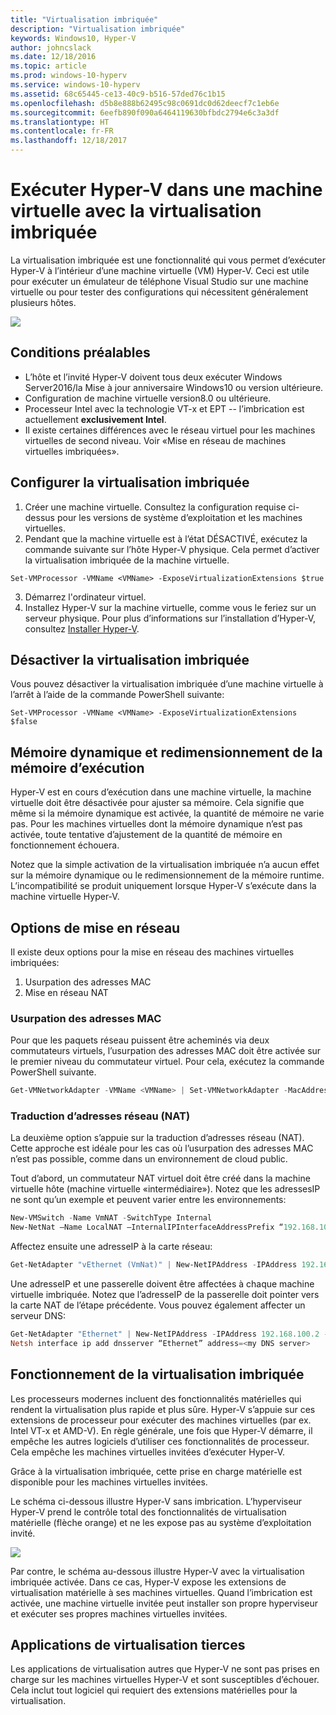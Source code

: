 ```yaml
---
title: "Virtualisation imbriquée"
description: "Virtualisation imbriquée"
keywords: Windows10, Hyper-V
author: johncslack
ms.date: 12/18/2016
ms.topic: article
ms.prod: windows-10-hyperv
ms.service: windows-10-hyperv
ms.assetid: 68c65445-ce13-40c9-b516-57ded76c1b15
ms.openlocfilehash: d5b8e888b62495c98c0691dc0d62deecf7c1eb6e
ms.sourcegitcommit: 6eefb890f090a6464119630bfbdc2794e6c3a3df
ms.translationtype: HT
ms.contentlocale: fr-FR
ms.lasthandoff: 12/18/2017
---
```

# <a name="run-hyper-v-in-a-virtual-machine-with-nested-virtualization"></a>Exécuter Hyper-V dans une machine virtuelle avec la virtualisation imbriquée

La virtualisation imbriquée est une fonctionnalité qui vous permet d’exécuter Hyper-V à l’intérieur d’une machine virtuelle (VM) Hyper-V. Ceci est utile pour exécuter un émulateur de téléphone Visual Studio sur une machine virtuelle ou pour tester des configurations qui nécessitent généralement plusieurs hôtes.

![](./media/HyperVNesting.png)

## <a name="prerequisites"></a>Conditions préalables

* L’hôte et l’invité Hyper-V doivent tous deux exécuter Windows Server2016/la Mise à jour anniversaire Windows10 ou version ultérieure.
* Configuration de machine virtuelle version8.0 ou ultérieure.
* Processeur Intel avec la technologie VT-x et EPT -- l’imbrication est actuellement **exclusivement Intel**.
* Il existe certaines différences avec le réseau virtuel pour les machines virtuelles de second niveau. Voir «Mise en réseau de machines virtuelles imbriquées».


## <a name="configure-nested-virtualization"></a>Configurer la virtualisation imbriquée

1. Créer une machine virtuelle. Consultez la configuration requise ci-dessus pour les versions de système d’exploitation et les machines virtuelles.
2. Pendant que la machine virtuelle est à l’état DÉSACTIVÉ, exécutez la commande suivante sur l’hôte Hyper-V physique. Cela permet d’activer la virtualisation imbriquée de la machine virtuelle.

```
Set-VMProcessor -VMName <VMName> -ExposeVirtualizationExtensions $true
```
3. Démarrez l'ordinateur virtuel.
4. Installez Hyper-V sur la machine virtuelle, comme vous le feriez sur un serveur physique. Pour plus d’informations sur l’installation d’Hyper-V, consultez [Installer Hyper-V](../quick-start/enable-hyper-v.md).

## <a name="disable-nested-virtualization"></a>Désactiver la virtualisation imbriquée
Vous pouvez désactiver la virtualisation imbriquée d’une machine virtuelle à l’arrêt à l’aide de la commande PowerShell suivante:
```
Set-VMProcessor -VMName <VMName> -ExposeVirtualizationExtensions $false
```

## <a name="dynamic-memory-and-runtime-memory-resize"></a>Mémoire dynamique et redimensionnement de la mémoire d’exécution
Hyper-V est en cours d’exécution dans une machine virtuelle, la machine virtuelle doit être désactivée pour ajuster sa mémoire. Cela signifie que même si la mémoire dynamique est activée, la quantité de mémoire ne varie pas. Pour les machines virtuelles dont la mémoire dynamique n’est pas activée, toute tentative d’ajustement de la quantité de mémoire en fonctionnement échouera. 

Notez que la simple activation de la virtualisation imbriquée n’a aucun effet sur la mémoire dynamique ou le redimensionnement de la mémoire runtime. L’incompatibilité se produit uniquement lorsque Hyper-V s’exécute dans la machine virtuelle Hyper-V.

## <a name="networking-options"></a>Options de mise en réseau

Il existe deux options pour la mise en réseau des machines virtuelles imbriquées: 

1. Usurpation des adresses MAC
2. Mise en réseau NAT

### <a name="mac-address-spoofing"></a>Usurpation des adresses MAC
Pour que les paquets réseau puissent être acheminés via deux commutateurs virtuels, l’usurpation des adresses MAC doit être activée sur le premier niveau du commutateur virtuel. Pour cela, exécutez la commande PowerShell suivante.

``` PowerShell
Get-VMNetworkAdapter -VMName <VMName> | Set-VMNetworkAdapter -MacAddressSpoofing On
```

### <a name="network-address-translation-nat"></a>Traduction d’adresses réseau (NAT)
La deuxième option s’appuie sur la traduction d’adresses réseau (NAT). Cette approche est idéale pour les cas où l’usurpation des adresses MAC n’est pas possible, comme dans un environnement de cloud public.

Tout d’abord, un commutateur NAT virtuel doit être créé dans la machine virtuelle hôte (machine virtuelle «intermédiaire»). Notez que les adressesIP ne sont qu’un exemple et peuvent varier entre les environnements:

``` PowerShell
New-VMSwitch -Name VmNAT -SwitchType Internal
New-NetNat –Name LocalNAT –InternalIPInterfaceAddressPrefix “192.168.100.0/24”
```

Affectez ensuite une adresseIP à la carte réseau:

``` PowerShell
Get-NetAdapter "vEthernet (VmNat)" | New-NetIPAddress -IPAddress 192.168.100.1 -AddressFamily IPv4 -PrefixLength 24
```

Une adresseIP et une passerelle doivent être affectées à chaque machine virtuelle imbriquée. Notez que l’adresseIP de la passerelle doit pointer vers la carte NAT de l’étape précédente. Vous pouvez également affecter un serveur DNS:

``` PowerShell
Get-NetAdapter "Ethernet" | New-NetIPAddress -IPAddress 192.168.100.2 -DefaultGateway 192.168.100.1 -AddressFamily IPv4 -PrefixLength 24
Netsh interface ip add dnsserver “Ethernet” address=<my DNS server>
```

## <a name="how-nested-virtualization-works"></a>Fonctionnement de la virtualisation imbriquée

Les processeurs modernes incluent des fonctionnalités matérielles qui rendent la virtualisation plus rapide et plus sûre. Hyper-V s’appuie sur ces extensions de processeur pour exécuter des machines virtuelles (par ex. Intel VT-x et AMD-V). En règle générale, une fois que Hyper-V démarre, il empêche les autres logiciels d’utiliser ces fonctionnalités de processeur.  Cela empêche les machines virtuelles invitées d’exécuter Hyper-V.

Grâce à la virtualisation imbriquée, cette prise en charge matérielle est disponible pour les machines virtuelles invitées.

Le schéma ci-dessous illustre Hyper-V sans imbrication.  L’hyperviseur Hyper-V prend le contrôle total des fonctionnalités de virtualisation matérielle (flèche orange) et ne les expose pas au système d’exploitation invité.

![](./media/HVNoNesting.png)

Par contre, le schéma au-dessous illustre Hyper-V avec la virtualisation imbriquée activée. Dans ce cas, Hyper-V expose les extensions de virtualisation matérielle à ses machines virtuelles. Quand l’imbrication est activée, une machine virtuelle invitée peut installer son propre hyperviseur et exécuter ses propres machines virtuelles invitées.

## <a name="3rd-party-virtualization-apps"></a>Applications de virtualisation tierces

Les applications de virtualisation autres que Hyper-V ne sont pas prises en charge sur les machines virtuelles Hyper-V et sont susceptibles d’échouer. Cela inclut tout logiciel qui requiert des extensions matérielles pour la virtualisation.
